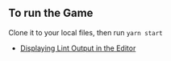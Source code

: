 ## To run the Game

Clone it to your local files, then run `yarn start`
- [Displaying Lint Output in the Editor](#displaying-lint-output-in-the-editor) 
